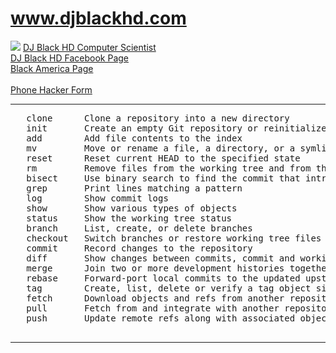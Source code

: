 # <a href="https://sites.google.com/site/djblacksbackyard/">www.djblackhd.com</a>
<img src="https://sites.google.com/site/djblacksbackyard/_/rsrc/1472764381141/home/DJ%20Black%20HD.jpg?height=150&width=200">
<a href="https://sites.google.com/s/0B4cTBfbwlicmdm1QTkxWTGJ6NHM/p/0B4cTBfbwlicmNDUybDdxR3hZWE0/edit" target="_blank">DJ Black HD Computer Scientist</a><br />
<a href="https://www.facebook.com/DJBLACKHD">DJ Black HD Facebook Page</a><br />
<a href="http://blackinamerica.com/cgi-bin/blog.cgi?id=1990949" target="_blank">Black America Page</a><br />
<br />
<a href="https://goo.gl/forms/5fAWbmOF9nLZeTLw1">Phone Hacker Form</a>
<hr>
<pre>
   clone      Clone a repository into a new directory
   init       Create an empty Git repository or reinitialize an existing one
   add        Add file contents to the index
   mv         Move or rename a file, a directory, or a symlink
   reset      Reset current HEAD to the specified state
   rm         Remove files from the working tree and from the index
   bisect     Use binary search to find the commit that introduced a bug
   grep       Print lines matching a pattern
   log        Show commit logs
   show       Show various types of objects
   status     Show the working tree status
   branch     List, create, or delete branches
   checkout   Switch branches or restore working tree files
   commit     Record changes to the repository
   diff       Show changes between commits, commit and working tree, etc
   merge      Join two or more development histories together
   rebase     Forward-port local commits to the updated upstream head
   tag        Create, list, delete or verify a tag object signed with GPG
   fetch      Download objects and refs from another repository
   pull       Fetch from and integrate with another repository or a local branch
   push       Update remote refs along with associated objects
   </pre>
<hr>















